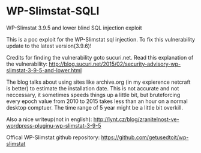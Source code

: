 # WP-Slimstat-SQLI
WP-Slimstat 3.9.5 and lower blind SQL injection exploit

This is a poc exploit for the WP-Slimstat sql injection.
To fix this vulnerability update to the latest version(3.9.6)!

Credits for finding the vulnerability goto sucuri.net. Read this explanation of the vulnerability: 
http://blog.sucuri.net/2015/02/security-advisory-wp-slimstat-3-9-5-and-lower.html

The blog talks about using sites like archive.org (in my expierence netcraft is better) to estimate the installation date.
This is not accurate and not neccessary, it sometimes speeds things up a little bit, but bruteforcing every epoch value from 2010 to 2015 takes less than an hour on a normal desktop comptuer. The time range of 5 year might be a little bit overkill.


Also a nice writeup(not in english): http://lynt.cz/blog/zranitelnost-ve-wordpress-pluginu-wp-slimstat-3-9-5

Offical WP-Slimstat github repository: https://github.com/getusedtoit/wp-slimstat
